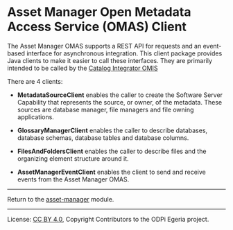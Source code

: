<!-- SPDX-License-Identifier: CC-BY-4.0 -->
<!-- Copyright Contributors to the ODPi Egeria project. -->

# Asset Manager Open Metadata Access Service (OMAS) Client

The Asset Manager OMAS supports a REST API for requests and an event-based
interface for asynchronous integration.  This client
package provides Java clients to make it easier to call these interfaces.
They are primarily intended to be called by the [Catalog Integrator OMIS]()

There are 4 clients:

 * **MetadataSourceClient** enables the caller to create the Software Server Capability that represents
   the source, or owner, of the metadata.  These sources are database manager, file managers and 
   file owning applications.
         
 * **GlossaryManagerClient** enables the caller to describe databases, database schemas, database tables
   and database columns.
    
 * **FilesAndFoldersClient** enables the caller to describe files and the organizing element structure
   around it.

 * **AssetManagerEventClient** enables the client to send and receive events from the Asset Manager OMAS.


----
Return to the [asset-manager](..) module.

----
License: [CC BY 4.0](https://creativecommons.org/licenses/by/4.0/),
Copyright Contributors to the ODPi Egeria project.
